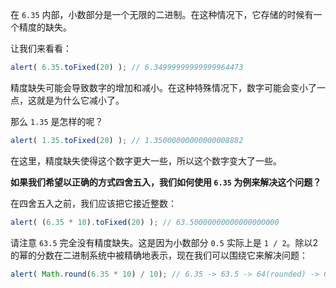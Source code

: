 在 `6.35` 内部，小数部分是一个无限的二进制。在这种情况下，它存储的时候有一个精度的缺失。

让我们来看看：

```js run
alert( 6.35.toFixed(20) ); // 6.34999999999999964473
```

精度缺失可能会导致数字的增加和减小。在这种特殊情况下，数字可能会变小了一点，这就是为什么它减小了。

那么 `1.35` 是怎样的呢？

```js run
alert( 1.35.toFixed(20) ); // 1.35000000000000008882
```

在这里，精度缺失使得这个数字更大一些，所以这个数字变大了一些。

**如果我们希望以正确的方式四舍五入，我们如何使用 `6.35` 为例来解决这个问题？**

在四舍五入之前，我们应该把它接近整数：

```js run
alert( (6.35 * 10).toFixed(20) ); // 63.50000000000000000000
```

请注意 `63.5` 完全没有精度缺失。这是因为小数部分 `0.5` 实际上是 `1 / 2`。除以2的幂的分数在二进制系统中被精确地表示，现在我们可以围绕它来解决问题：


```js run
alert( Math.round(6.35 * 10) / 10); // 6.35 -> 63.5 -> 64(rounded) -> 6.4
```
